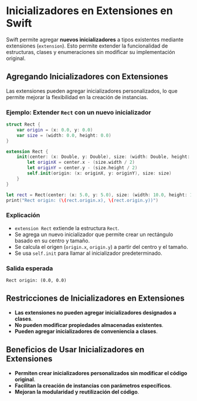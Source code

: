 # Inicializadores en Extensiones en Swift

Swift permite agregar **nuevos inicializadores** a tipos existentes mediante extensiones (`extension`). Esto permite extender la funcionalidad de estructuras, clases y enumeraciones sin modificar su implementación original.

## Agregando Inicializadores con Extensiones

Las extensiones pueden agregar inicializadores personalizados, lo que permite mejorar la flexibilidad en la creación de instancias.

### Ejemplo: Extender `Rect` con un nuevo inicializador

```swift
struct Rect {
    var origin = (x: 0.0, y: 0.0)
    var size = (width: 0.0, height: 0.0)
}

extension Rect {
    init(center: (x: Double, y: Double), size: (width: Double, height: Double)) {
        let originX = center.x - (size.width / 2)
        let originY = center.y - (size.height / 2)
        self.init(origin: (x: originX, y: originY), size: size)
    }
}

let rect = Rect(center: (x: 5.0, y: 5.0), size: (width: 10.0, height: 10.0))
print("Rect origin: (\(rect.origin.x), \(rect.origin.y))")
```

### Explicación
- `extension Rect` extiende la estructura `Rect`.
- Se agrega un nuevo inicializador que permite crear un rectángulo basado en su centro y tamaño.
- Se calcula el origen (`origin.x`, `origin.y`) a partir del centro y el tamaño.
- Se usa `self.init` para llamar al inicializador predeterminado.

### Salida esperada
```
Rect origin: (0.0, 0.0)
```

## Restricciones de Inicializadores en Extensiones
- **Las extensiones no pueden agregar inicializadores designados a clases**.
- **No pueden modificar propiedades almacenadas existentes**.
- **Pueden agregar inicializadores de conveniencia a clases**.

## Beneficios de Usar Inicializadores en Extensiones
- **Permiten crear inicializadores personalizados sin modificar el código original**.
- **Facilitan la creación de instancias con parámetros específicos**.
- **Mejoran la modularidad y reutilización del código**.

